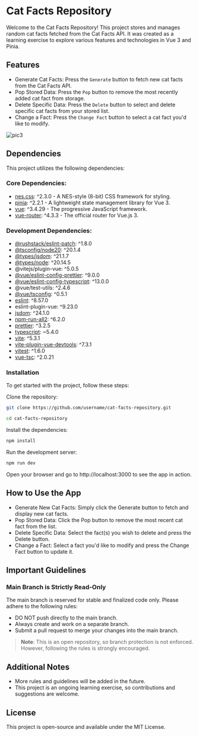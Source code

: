 # Cat Facts Repository
Welcome to the Cat Facts Repository! This project stores and manages random cat facts fetched from the Cat Facts API. It was created as a learning exercise to explore various features and technologies in Vue 3 and Pinia.

## Features
- Generate Cat Facts: Press the `Generate` button to fetch new cat facts from the Cat Facts API.
- Pop Stored Data: Press the `Pop` button to remove the most recently added cat fact from storage.
- Delete Specific Data: Press the `Delete` button to select and delete specific cat facts from your stored list.
- Change a Fact: Press the `Change Fact` button to select a cat fact you'd like to modify.
  
![pic3](https://github.com/user-attachments/assets/be3a7467-785a-4aac-ad79-ba59ad874336)

## Dependencies
This project utilizes the following dependencies:

### Core Dependencies:
- [nes.css](https://nostalgic-css.github.io/NES.css/): ^2.3.0 - A NES-style (8-bit) CSS framework for styling.
- [pinia](https://pinia.vuejs.org/): ^2.2.1 - A lightweight state management library for Vue 3.
- [vue](https://vuejs.org/): ^3.4.29 - The progressive JavaScript framework.
- [vue-router](https://router.vuejs.org/): ^4.3.3 - The official router for Vue.js 3.
  
### Development Dependencies:
- [@rushstack/eslint-patch](https://www.npmjs.com/package/@rushstack/eslint-patch): ^1.8.0
- [@tsconfig/node20](https://www.npmjs.com/package/@tsconfig/node20): ^20.1.4
- [@types/jsdom](https://www.npmjs.com/package/@types/jsdom): ^21.1.7
- [@types/node](https://www.npmjs.com/package/@types/node): ^20.14.5
- @vitejs/plugin-vue: ^5.0.5
- [@vue/eslint-config-prettier](https://www.npmjs.com/package/@vue/eslint-config-prettier): ^9.0.0
- [@vue/eslint-config-typescript](https://www.npmjs.com/package/@vue/eslint-config-typescript): ^13.0.0
- @vue/test-utils: ^2.4.6
- [@vue/tsconfig](https://www.npmjs.com/package/@vue/tsconfig): ^0.5.1
- [eslint](https://eslint.org/): ^8.57.0
- eslint-plugin-vue: ^9.23.0
- [jsdom](https://github.com/jsdom/jsdom): ^24.1.0
- [npm-run-all2](https://www.npmjs.com/package/npm-run-all2): ^6.2.0
- [prettier](https://prettier.io/): ^3.2.5
- [typescript](https://www.typescriptlang.org/): ~5.4.0
- [vite](https://vitejs.dev/): ^5.3.1
- [vite-plugin-vue-devtools](https://github.com/webfansplz/vite-plugin-vue-devtools): ^7.3.1
- [vitest](https://vitest.dev/): ^1.6.0
- [vue-tsc](https://github.com/johnsoncodehk/volar/tree/master/packages/vue-tsc): ^2.0.21
  
### Installation
To get started with the project, follow these steps:

Clone the repository:

```bash
git clone https://github.com/username/cat-facts-repository.git
```

```bash
cd cat-facts-repository
```

Install the dependencies:
```bash
npm install
```

Run the development server:
```bash
npm run dev
```
Open your browser and go to http://localhost:3000 to see the app in action.

## How to Use the App
- Generate New Cat Facts: Simply click the Generate button to fetch and display new cat facts.
- Pop Stored Data: Click the Pop button to remove the most recent cat fact from the list.
- Delete Specific Data: Select the fact(s) you wish to delete and press the Delete button.
- Change a Fact: Select a fact you'd like to modify and press the Change Fact button to update it.
  
## Important Guidelines
### Main Branch is Strictly Read-Only
The main branch is reserved for stable and finalized code only. Please adhere to the following rules:

- DO NOT push directly to the main branch.
- Always create and work on a separate branch.
- Submit a pull request to merge your changes into the main branch.
  
>**Note**: This is an open repository, so branch protection is not enforced. However, following the rules is strongly encouraged.

## Additional Notes
- More rules and guidelines will be added in the future.
- This project is an ongoing learning exercise, so contributions and suggestions are welcome.
## License
This project is open-source and available under the MIT License.
